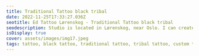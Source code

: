 ```yaml
--- 
title: Traditional Tattoo black tribal 
date: 2022-11-25T17:33:27.036Z 
seotitle: Ed Tattoo Lørenskog - Traditional Tattoo black tribal 
seodescription: Studio is located in Lørenskog, near Oslo. I can create a Traditional Tattoo black tribal tattoo design for you. Contact me for an appointment... 
isDisplay: true 
cover: assets/images/img17.jpeg 
tags: tattoo, black tattoo, traditional tattoo, tribal tattoo, custom tattoo, arm tattoo 
--- 
```

 